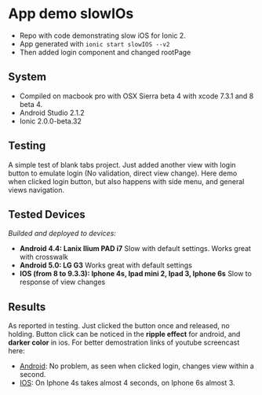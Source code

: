 # App demo slowIOs
- Repo with code demonstrating slow iOS for Ionic 2.
- App generated with `ionic start slowIOS --v2`
- Then added login component and changed rootPage

## System
- Compiled on macbook pro with OSX Sierra beta 4 with xcode 7.3.1 and 8 beta 4.
- Android Studio 2.1.2
- Ionic 2.0.0-beta.32

## Testing
A simple test of blank tabs project. Just added another view with login button to emulate login (No validation, direct view change).
Here demo when clicked login button, but also happens with side menu, and general views navigation.

## Tested Devices
*Builded and deployed to devices:*
- **Android 4.4: Lanix Ilium PAD i7** Slow with default settings. Works great with crosswalk
- **Android 5.0: LG G3** Works great with default settings
- **IOS (from 8 to 9.3.3): Iphone 4s, Ipad mini 2, Ipad 3, Iphone 6s** Slow to response of view changes

## Results
As reported in testing.
Just clicked the button once and released, no holding. Button click  can be noticed in the **ripple effect** for android, and **darker color** in ios.
For better demostration links of youtube screencast here:

- [Android]: No problem, as seen when clicked login, changes view within a second.
- [IOS]: On Iphone 4s takes almost 4 seconds, on Iphone 6s almost 3.

[Android]: https://youtu.be/6wqFSKUyddA

[IOS]: https://youtu.be/r7uqpYsAueE
